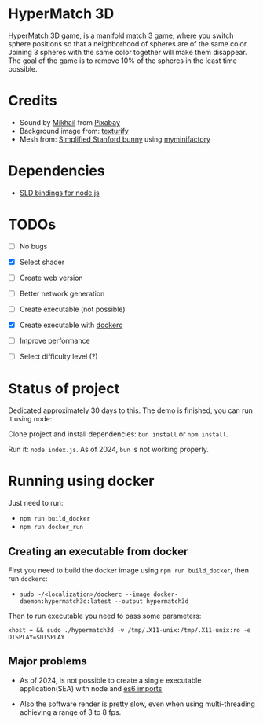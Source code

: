 # HyperMatch 3D

HyperMatch 3D game, is a manifold match 3 game, where you switch sphere positions so that a neighborhood of spheres are of the same color. Joining 3 spheres with the same color together will make them disappear. The goal of the game is to remove 10% of the spheres in the least time possible.   

# Credits

- Sound by <a href="https://pixabay.com/users/soundsforyou-4861230/?utm_source=link-attribution&utm_medium=referral&utm_campaign=music&utm_content=111405">Mikhail</a> from <a href="https://pixabay.com/sound-effects//?utm_source=link-attribution&utm_medium=referral&utm_campaign=music&utm_content=111405">Pixabay</a>
- Background image from: [texturify](https://texturify.com/stock-photo/green-park-bushes-10152.html)
- Mesh from: [Simplified Stanford bunny](https://graphics.stanford.edu/data/3Dscanrep/) using [myminifactory](https://myminifactory.github.io/Fast-Quadric-Mesh-Simplification/)

# Dependencies

- [SLD bindings for node.js](https://github.com/kmamal/node-sdl)

# TODOs

- [ ] No bugs
- [X] Select shader
- [ ] Create web version
- [ ] Better network generation
- [ ] Create executable (not possible)
- [X] Create executable with [dockerc](https://github.com/NilsIrl/dockerc)
- [ ] Improve performance
- [ ] Select difficulty level (?)


# Status of project

Dedicated approximately 30 days to this. The demo is finished, you can run it using node:

Clone project and install dependencies:
`bun install` or `npm install`.

Run it:
`node index.js`. As of 2024, `bun` is not working properly.

# Running using docker

Just need to run:
- `npm run build_docker`
- `npm run docker_run`

## Creating an executable from docker

First you need to build the docker image using `npm run build_docker`, then run `dockerc`:

- `sudo ~/<localization>/dockerc --image docker-daemon:hypermatch3d:latest --output hypermatch3d`

Then to run executable you need to pass some parameters:

`xhost + && sudo ./hypermatch3d -v /tmp/.X11-unix:/tmp/.X11-unix:ro -e DISPLAY=$DISPLAY`

## Major problems

- As of 2024, is not possible to create a single executable application(SEA) with node and [es6 imports](https://github.com/nodejs/single-executable/discussions/84)

- Also the software render is pretty slow, even when using multi-threading achieving a range of 3 to 8 fps.



